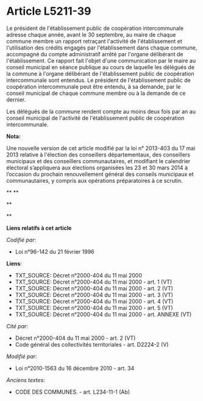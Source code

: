 # Article L5211-39

Le président de l'établissement public de coopération intercommunale adresse chaque année, avant le 30 septembre, au maire de
chaque commune membre un rapport retraçant l'activité de l'établissement et l'utilisation des crédits engagés par
l'établissement dans chaque commune, accompagné du compte administratif arrêté par l'organe délibérant de l'établissement. Ce
rapport fait l'objet d'une communication par le maire au conseil municipal en séance publique au cours de laquelle les
délégués de la commune à l'organe délibérant de l'établissement public de coopération intercommunale sont entendus. Le
président de l'établissement public de coopération intercommunale peut être entendu, à sa demande, par le conseil municipal
de chaque commune membre ou à la demande de ce dernier.

Les délégués de la commune rendent compte au moins deux fois par an au conseil municipal de l'activité de l'établissement
public de coopération intercommunale.

**Nota:**

Une nouvelle version de cet article modifié par la loi n° 2013-403 du 17 mai 2013 relative à l'élection des conseillers
départementaux, des conseillers municipaux et des conseillers communautaires, et modifiant le calendrier électoral
s’appliquera aux élections organisées les 23 et 30 mars 2014 à l’occasion du prochain renouvellement général des conseils
municipaux et communautaires, y compris aux opérations préparatoires à ce scrutin. 

**
**

**

**

**Liens relatifs à cet article**

_Codifié par_:

  - Loi n°96-142 du 21 février 1996

**Liens**:

  - TXT_SOURCE: Décret n°2000-404 du 11 mai 2000
  - TXT_SOURCE: Décret n°2000-404 du 11 mai 2000 - art. 1 (VT)
  - TXT_SOURCE: Décret n°2000-404 du 11 mai 2000 - art. 2 (VT)
  - TXT_SOURCE: Décret n°2000-404 du 11 mai 2000 - art. 3 (VT)
  - TXT_SOURCE: Décret n°2000-404 du 11 mai 2000 - art. 4 (VT)
  - TXT_SOURCE: Décret n°2000-404 du 11 mai 2000 - art. 5 (VT)
  - TXT_SOURCE: Décret n°2000-404 du 11 mai 2000 - art. ANNEXE (VT)

_Cité par_:

  - Décret n°2000-404 du 11 mai 2000 - art. 2 (VT)
  - Code général des collectivités territoriales - art. D2224-2 (V)

_Modifié par_:

  - Loi n°2010-1563 du 16 décembre 2010 - art. 34

_Anciens textes_:

  - CODE DES COMMUNES. - art. L234-11-1 (Ab)

